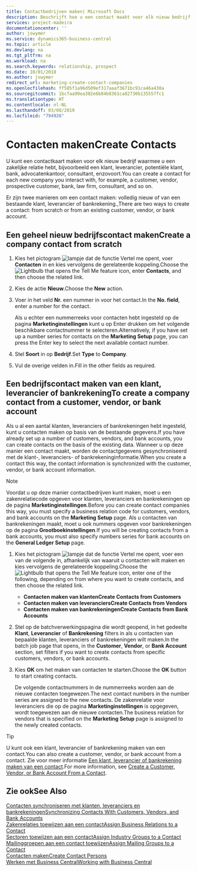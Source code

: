 ```yaml
---
title: Contactbedrijven maken| Microsoft Docs
description: Beschrijft hoe u een contact maakt voor elk nieuw bedrijf of potentieel bedrijf waarmee u contact onderhoudt of een relatie hebt.
services: project-madeira
documentationcenter: ''
author: jswymer
ms.service: dynamics365-business-central
ms.topic: article
ms.devlang: na
ms.tgt_pltfrm: na
ms.workload: na
ms.search.keywords: relationship, prospect
ms.date: 10/01/2018
ms.author: jswymer
redirect_url: marketing-create-contact-companies
ms.openlocfilehash: ff585f1a96d509ef317aaaf3671bc91ca46a430a
ms.sourcegitcommit: 1bcfaa99ea302e6b84b8361ca02730b135557fc1
ms.translationtype: HT
ms.contentlocale: nl-NL
ms.lasthandoff: 03/08/2019
ms.locfileid: "794926"
---
```

# <a name="create-contacts"></a><span data-ttu-id="57beb-103">Contacten maken</span><span class="sxs-lookup"><span data-stu-id="57beb-103">Create Contacts</span></span>
<span data-ttu-id="57beb-104">U kunt een contactkaart maken voor elk nieuw bedrijf waarmee u een zakelijke relatie hebt, bijvoorbeeld een klant, leverancier, potentiële klant, bank, advocatenkantoor, consultant, enzovoort.</span><span class="sxs-lookup"><span data-stu-id="57beb-104">You can create a contact for each new company you interact with, for example, a customer, vendor, prospective customer, bank, law firm, consultant, and so on.</span></span>

<span data-ttu-id="57beb-105">Er zijn twee manieren om een contact maken: volledig nieuw of van een bestaande klant, leverancier of bankrekening.,</span><span class="sxs-lookup"><span data-stu-id="57beb-105">There are two ways to create a contact: from scratch or from an existing customer, vendor, or bank account.</span></span>

## <a name="create-a-company-contact-from-scratch"></a><span data-ttu-id="57beb-106">Een geheel nieuw bedrijfscontact maken</span><span class="sxs-lookup"><span data-stu-id="57beb-106">Create a company contact from scratch</span></span>
1. <span data-ttu-id="57beb-107">Kies het pictogram ![lampje dat de functie Vertel me opent](media/ui-search/search_small.png "Vertel me wat u wilt doen"), voer **Contacten** in en kies vervolgens de gerelateerde koppeling.</span><span class="sxs-lookup"><span data-stu-id="57beb-107">Choose the ![Lightbulb that opens the Tell Me feature](media/ui-search/search_small.png "Tell me what you want to do") icon, enter **Contacts**, and then choose the related link.</span></span>
2. <span data-ttu-id="57beb-108">Kies de actie **Nieuw**.</span><span class="sxs-lookup"><span data-stu-id="57beb-108">Choose the **New** action.</span></span>
3. <span data-ttu-id="57beb-109">Voer in het veld **Nr.** een nummer in voor het contact.</span><span class="sxs-lookup"><span data-stu-id="57beb-109">In the **No. field**, enter a number for the contact.</span></span>

    <span data-ttu-id="57beb-110">Als u echter een nummerreeks voor contacten hebt ingesteld op de pagina **Marketinginstellingen** kunt u op Enter drukken om het volgende beschikbare contactnummer te selecteren.</span><span class="sxs-lookup"><span data-stu-id="57beb-110">Alternatively, if you have set up a number series for contacts on the **Marketing Setup** page, you can press the Enter key to select the next available contact number.</span></span>  
4. <span data-ttu-id="57beb-111">Stel **Soort** in op **Bedrijf**.</span><span class="sxs-lookup"><span data-stu-id="57beb-111">Set **Type** to **Company**.</span></span>
5. <span data-ttu-id="57beb-112">Vul de overige velden in.</span><span class="sxs-lookup"><span data-stu-id="57beb-112">Fill in the other fields as required.</span></span>

## <a name="to-create-a-company-contact-from-a-customer-vendor-or-bank-account"></a><span data-ttu-id="57beb-113">Een bedrijfscontact maken van een klant, leverancier of bankrekening</span><span class="sxs-lookup"><span data-stu-id="57beb-113">To create a company contact from a customer, vendor, or bank account</span></span>
<span data-ttu-id="57beb-114">Als u al een aantal klanten, leveranciers of bankrekeningen hebt ingesteld, kunt u contacten maken op basis van de bestaande gegevens.</span><span class="sxs-lookup"><span data-stu-id="57beb-114">If you have already set up a number of customers, vendors, and bank accounts, you can create contacts on the basis of the existing data.</span></span> <span data-ttu-id="57beb-115">Wanneer u op deze manier een contact maakt, worden de contactgegevens gesynchroniseerd met de klant-, leveranciers- of bankrekeninginformatie.</span><span class="sxs-lookup"><span data-stu-id="57beb-115">When you create a contact this way, the contact information is synchronized with the customer, vendor, or bank account information.</span></span>

> [!NOTE]  
>   <span data-ttu-id="57beb-116">Voordat u op deze manier contactbedrijven kunt maken, moet u een zakenrelatiecode opgeven voor klanten, leveranciers en bankrekeningen op de pagina **Marketinginstellingen**.</span><span class="sxs-lookup"><span data-stu-id="57beb-116">Before you can create contact companies this way, you must specify a business relation code for customers, vendors, and bank accounts on the **Marketing Setup** page.</span></span> <span data-ttu-id="57beb-117">Als u contacten van bankrekeningen maakt, moet u ook nummers opgeven voor bankrekeningen op de pagina **Grootboekinstellingen**.</span><span class="sxs-lookup"><span data-stu-id="57beb-117">If you will be creating contacts from a bank accounts, you must also specify numbers series for bank accounts on the **General Ledger Setup** page.</span></span>

1. <span data-ttu-id="57beb-118">Kies het pictogram ![lampje dat de functie Vertel me opent](media/ui-search/search_small.png "Vertel me wat u wilt doen"), voer een van de volgende in, afhankelijk van waaruit u contacten wilt maken en kies vervolgens de gerelateerde koppeling.</span><span class="sxs-lookup"><span data-stu-id="57beb-118">Choose the ![Lightbulb that opens the Tell Me feature](media/ui-search/search_small.png "Tell me what you want to do") icon, enter one of the following, depending on from where you want to create contacts, and then choose the related link.</span></span>
   * <span data-ttu-id="57beb-119">**Contacten maken van klanten**</span><span class="sxs-lookup"><span data-stu-id="57beb-119">**Create Contacts from Customers**</span></span>
   * <span data-ttu-id="57beb-120">**Contacten maken van leveranciers**</span><span class="sxs-lookup"><span data-stu-id="57beb-120">**Create Contacts from Vendors**</span></span>
   * <span data-ttu-id="57beb-121">**Contacten maken van bankrekeningen**</span><span class="sxs-lookup"><span data-stu-id="57beb-121">**Create Contacts from Bank Accounts**</span></span>
2. <span data-ttu-id="57beb-122">Stel op de batchverwerkingspagina die wordt geopend, in het gedeelte **Klant**, **Leverancier** of **Bankrekening** filters in als u contacten van bepaalde klanten, leveranciers of bankrekeningen wilt maken.</span><span class="sxs-lookup"><span data-stu-id="57beb-122">In the batch job page that opens, in the **Customer**, **Vendor**, or **Bank Account** section, set filters if you want to create contacts from specific customers, vendors, or bank accounts.</span></span>
3. <span data-ttu-id="57beb-123">Kies **OK** om het maken van contacten te starten.</span><span class="sxs-lookup"><span data-stu-id="57beb-123">Choose the **OK** button to start creating contacts.</span></span>

    <span data-ttu-id="57beb-124">De volgende contactnummers in de nummerreeks worden aan de nieuwe contacten toegewezen.</span><span class="sxs-lookup"><span data-stu-id="57beb-124">The next contact numbers in the number series are assigned to the new contacts.</span></span> <span data-ttu-id="57beb-125">De zakenrelatie voor leveranciers die op de pagina **Marketinginstellingen** is opgegeven, wordt toegewezen aan de nieuwe contacten.</span><span class="sxs-lookup"><span data-stu-id="57beb-125">The business relation for vendors that is specified on the **Marketing Setup** page is assigned to the newly created contacts.</span></span>

> [!TIP]  
>   <span data-ttu-id="57beb-126">U kunt ook een klant, leverancier of bankrekening maken van een contact.</span><span class="sxs-lookup"><span data-stu-id="57beb-126">You can also create a customer, vendor, or bank account from a contact.</span></span> <span data-ttu-id="57beb-127">Zie voor meer informatie [Een klant, leverancier of bankrekening maken van een contact](marketing-how-create-contacts-new-customers-vendors-bank-accounts.md).</span><span class="sxs-lookup"><span data-stu-id="57beb-127">For more information, see [Create a Customer, Vendor, or Bank Account From a Contact](marketing-how-create-contacts-new-customers-vendors-bank-accounts.md).</span></span>

## <a name="see-also"></a><span data-ttu-id="57beb-128">Zie ook</span><span class="sxs-lookup"><span data-stu-id="57beb-128">See Also</span></span>
[<span data-ttu-id="57beb-129">Contacten synchroniseren met klanten, leveranciers en bankrekeningen</span><span class="sxs-lookup"><span data-stu-id="57beb-129">Synchronizing Contacts With Customers, Vendors, and Bank Accounts</span></span>](marketing-synchronize-contacts-customers-vendors-bank-accounts.md)  
[<span data-ttu-id="57beb-130">Zakenrelaties toewijzen aan een contact</span><span class="sxs-lookup"><span data-stu-id="57beb-130">Assign Business Relations to a Contact</span></span>](marketing-business-relations.md#AssignBusRelContact)  
[<span data-ttu-id="57beb-131">Sectoren toewijzen aan een contact</span><span class="sxs-lookup"><span data-stu-id="57beb-131">Assign Industry Groups to a Contact</span></span>](marketing-industry-groups.md#AssignIndustryGroupContact)  
[<span data-ttu-id="57beb-132">Mailinggroepen aan een contact toewijzen</span><span class="sxs-lookup"><span data-stu-id="57beb-132">Assign Mailing Groups to a Contact</span></span>](marketing-mailing-groups.md#AssignMailGroupContact)  
[<span data-ttu-id="57beb-133">Contacten maken</span><span class="sxs-lookup"><span data-stu-id="57beb-133">Create Contact Persons</span></span>](marketing-create-contact-persons.md)  
[<span data-ttu-id="57beb-134">Werken met Business Central</span><span class="sxs-lookup"><span data-stu-id="57beb-134">Working with Business Central</span></span>](ui-work-product.md)
